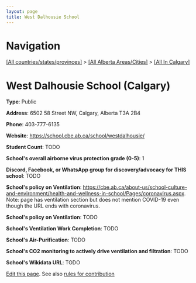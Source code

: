 ```yaml
---
layout: page
title: West Dalhousie School
---
```

# Navigation

[[All countries/states/provinces]](../../..) > [[All Alberta Areas/Cities]](../..) > [[All In Calgary]](..)

# West Dalhousie School (Calgary)

**Type**: Public

**Address**: 6502 58 Street NW, Calgary, Alberta T3A 2B4

**Phone**: 403-777-6135

**Website**: <https://school.cbe.ab.ca/school/westdalhousie/>

**Student Count**: TODO

**School's overall airborne virus protection grade (0-5)**: 1

**Discord, Facebook, or WhatsApp group for discovery/advocacy for THIS school**: TODO

**School's policy on Ventilation**: <https://cbe.ab.ca/about-us/school-culture-and-environment/health-and-wellness-in-school/Pages/coronavirus.aspx>. Note: page has ventilation section but does not mention COVID-19 even though the URL ends with coronavirus.

**School's policy on Ventilation**: TODO

**School's Ventilation Work Completion**: TODO

**School's Air-Purification**: TODO

**School's CO2 monitoring to actively drive ventilation and filtration**: TODO

**School's Wikidata URL**: TODO


[Edit this page](https://github.com/ventilate-schools/AB/edit/main/./Calgary/West_Dalhousie_School.md). See also [rules for contribution](../../../contribution-rules/)